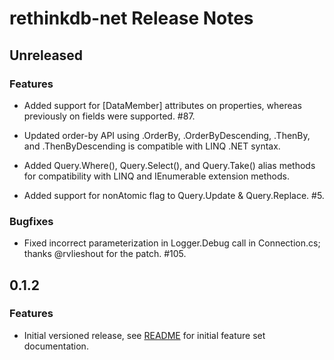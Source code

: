 # rethinkdb-net Release Notes

## Unreleased

### Features

* Added support for [DataMember] attributes on properties, whereas previously on fields were supported.  #87.

* Updated order-by API using .OrderBy, .OrderByDescending, .ThenBy, and .ThenByDescending is compatible with LINQ .NET syntax.

* Added Query.Where(), Query.Select(), and Query.Take() alias methods for compatibility with LINQ and IEnumerable<T> extension methods.  

* Added support for nonAtomic flag to Query.Update & Query.Replace. #5.

### Bugfixes

* Fixed incorrect parameterization in Logger.Debug call in Connection.cs; thanks @rvlieshout for the patch.  #105.


## 0.1.2

### Features

* Initial versioned release, see [README](https://github.com/mfenniak/rethinkdb-net/blob/f6bc5c9b499153d7a1a16e9f5bf3a2969742199b/README.md) for initial feature set documentation.
